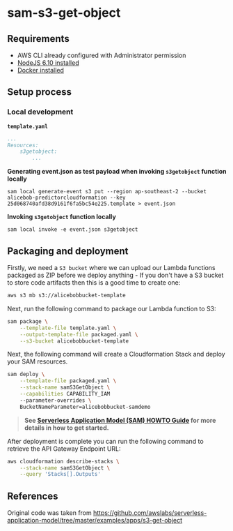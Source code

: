 # sam-s3-get-object


## Requirements

* AWS CLI already configured with Administrator permission
* [NodeJS 6.10 installed](https://nodejs.org/en/download/releases/)
* [Docker installed](https://www.docker.com/community-edition)

## Setup process

### Local development

**`template.yaml`**
```yaml
...
Resources:
    s3getobject:
        ...
```

**Generating event.json as test payload when invoking `s3getobject` function locally**
```
sam local generate-event s3 put --region ap-southeast-2 --bucket alicebob-predictorcloudformation --key 25d068740afd38d9161f6fa5bc54e225.template > event.json
```

**Invoking `s3getobject` function locally**
```
sam local invoke -e event.json s3getobject
```

## Packaging and deployment

Firstly, we need a `S3 bucket` where we can upload our Lambda functions packaged as ZIP before we deploy anything - If you don't have a S3 bucket to store code artifacts then this is a good time to create one:

```bash
aws s3 mb s3://alicebobbucket-template
```

Next, run the following command to package our Lambda function to S3:

```bash
sam package \
    --template-file template.yaml \
    --output-template-file packaged.yaml \
    --s3-bucket alicebobbucket-template
```

Next, the following command will create a Cloudformation Stack and deploy your SAM resources.

```bash
sam deploy \
    --template-file packaged.yaml \
    --stack-name samS3GetObject \
    --capabilities CAPABILITY_IAM
    --parameter-overrides \
    BucketNameParameter=alicebobbucket-samdemo
```

> **See [Serverless Application Model (SAM) HOWTO Guide](https://github.com/awslabs/serverless-application-model/blob/master/HOWTO.md) for more details in how to get started.**

After deployment is complete you can run the following command to retrieve the API Gateway Endpoint URL:

```bash
aws cloudformation describe-stacks \
    --stack-name samS3GetObject \
    --query 'Stacks[].Outputs'
``` 

## References
Original code was taken from https://github.com/awslabs/serverless-application-model/tree/master/examples/apps/s3-get-object